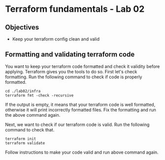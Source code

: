 # Terraform fundamentals - Lab 02

## Objectives

- Keep your terraform config clean and valid

## Formatting and validating terraform code

You want to keep your terraform code formatted and check it validity before applying. Terraform gives you the tools to do so. First let's check formatting. Run the following command to check if code is properly formatted.

```
cd ./lab02/infra
terraform fmt -check -recursive
```
If the output is empty, it means that your terraform code is well formatted, otherwise it will print incorrectly formatted files. Fix the formatting and run the above command again.

Next, we want to check if our terraform code is valid. Run the following command to check that.
```
terraform init
terraform validate
```
Follow instructions to make your code valid and run above command again.